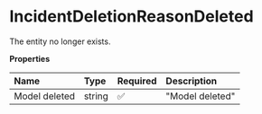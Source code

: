 # IncidentDeletionReasonDeleted

The entity no longer exists.

**Properties**

| Name          | Type   | Required | Description     |
| :------------ | :----- | :------- | :-------------- |
| Model deleted | string | ✅       | "Model deleted" |
